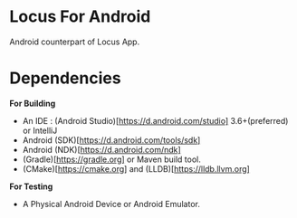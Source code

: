 # Locus For Android
 Android counterpart of Locus App.

# Dependencies
 **For Building**
 - An IDE : (Android Studio)[https://d.android.com/studio] 3.6+(preferred) or IntelliJ
 - Android (SDK)[https://d.android.com/tools/sdk]
 - Android (NDK)[https://d.android.com/ndk]
 - (Gradle)[https://gradle.org] or Maven build tool.
 - (CMake)[https://cmake.org] and (LLDB)[https://lldb.llvm.org]
 

 **For Testing**
 - A Physical Android Device or Android Emulator.

